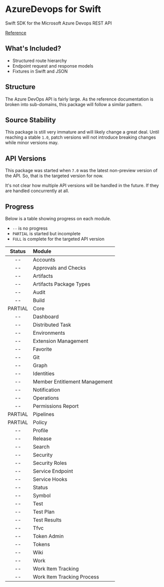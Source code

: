 # AzureDevops for Swift

Swift SDK for the Microsoft Azure Devops REST API

[Reference](https://learn.microsoft.com/en-us/rest/api/azure/devops)

## What's Included?

- Structured route hierarchy
- Endpoint request and response models
- Fixtures in Swift and JSON

## Structure

The Azure DevOps API is fairly large. As the reference documentation is broken into sub-domains, this package will follow a similar pattern.

## Source Stability

This package is still very immature and will likely change a great deal. Until reaching a stable `1.0`, patch versions will not introduce breaking changes while minor versions may.

## API Versions

This package was started when `7.0` was the latest non-preview version of the API. So, that is the targeted version for now.

It's not clear how multiple API versions will be handled in the future. If they are handled concurrently at all.

## Progress

Below is a table showing progress on each module.

- `--` is no progress
- `PARTIAL` is started but incomplete
- `FULL` is complete for the targeted API version

**Status**  | **Module**
:----------:|:----------------------------
--          | Accounts
--          | Approvals and Checks
--          | Artifacts
--          | Artifacts Package Types
--          | Audit
--          | Build
PARTIAL     | Core
--          | Dashboard
--          | Distributed Task
--          | Environments
--          | Extension Management
--          | Favorite
--          | Git
--          | Graph
--          | Identities
--          | Member Entitlement Management
--          | Notification
--          | Operations
--          | Permissions Report
PARTIAL     | Pipelines
PARTIAL     | Policy
--          | Profile
--          | Release
--          | Search
--          | Security
--          | Security Roles
--          | Service Endpoint
--          | Service Hooks
--          | Status
--          | Symbol
--          | Test
--          | Test Plan
--          | Test Results
--          | Tfvc
--          | Token Admin
--          | Tokens
--          | Wiki
--          | Work
--          | Work Item Tracking
--          | Work Item Tracking Process